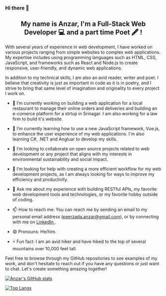 ### Hi there 👋

<h2 align="center">
My name is Anzar, I'm a Full-Stack Web Developer 💻 and a part time Poet 🖋️ !
</h2>

With several years of experience in web development, I have worked on various projects ranging from simple websites to complex web applications. My expertise includes using programming languages such as HTML, CSS, JavaScript, and frameworks such as React and Node.js to create responsive, user-friendly, and dynamic web applications.

In addition to my technical skills, I am also an avid reader, writer and poet. I believe that creativity is just as important in code as it is in poetry, and I strive to bring that same level of imagination and originality to every project I work on.

- 🔭 I’m currently working on building a web application for a local restaurant to manage their online orders and deliveries and building an e-comerce platform for a strtup in Srinagar. I am also working for a law firm to build it's website.

- 🌱 I’m currently learning how to use a new JavaScript framework, Vue.js, to enhance the user experience of my web applications. I'm also learning C#, .NET and Angluar to develop my skills.

- 👯 I’m looking to collaborate on open source projects related to web development or any project that aligns with my interests in environmental sustainability and social impact.

- 🤔 I’m looking for help with creating a more efficient workflow for my web development projects, as I am always looking for ways to improve my efficiency and productivity.

- 💬 Ask me about my experience with building RESTful APIs, my favorite web development tools and technologies, or my favorite hobby outside of coding.

- 📫 How to reach me: You can reach me by sending an email to my personal email address (peerzada.anzar@gmail.com), or by connecting with me on <a href="https://www.linkedin.com/in/peerzadaanzar/">LinkedIn </a>.

- 😄 Pronouns: He/him.

- ⚡ Fun fact: I am an avid hiker and have hiked to the top of several mountains over 10,000 feet tall.

Feel free to browse through my GitHub repositories to see examples of my work, and don't hesitate to reach out if you have any questions or just want to chat. Let's create something amazing together!


<!--
**anzar00/anzar00** is a ✨ _special_ ✨ repository because its `README.md` (this file) appears on your GitHub profile.
-->
[![Anzar's GitHub stats](https://github-readme-stats.vercel.app/api?username=anzar00&show_icons=true&theme=dark)](https://github.com/anuraghazra/github-readme-stats)

[![Top Langs](https://github-readme-stats.vercel.app/api/top-langs/?username=anzar00&layout=compact)](https://github.com/anzar00)
